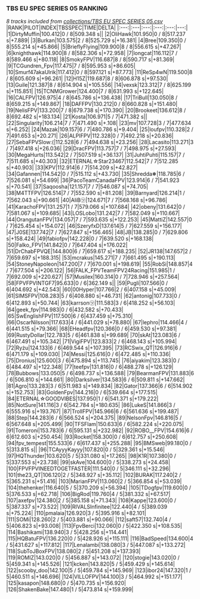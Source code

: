 ### TBS EU SPEC SERIES 05 RANKING
*8 tracks included from [collections/TBS EU SPEC SERIES 05.csv](/collections/TBS%20EU%20SPEC%20SERIES%2005.csv)*
|RANK|PILOT|INDEX|TBSSPEC|TIME|DELTA|
|:---:|:---|:---:|:---:|:---:|---:|
|1|DirtyMuffin|100.412|0 / 8|509.348 s||
|2|OliHawk|101.950|0 / 8|517.237 s|+7.889|
|3|Burkan|103.575|2 / 8|525.729 s|+16.381|
|4|Bree|109.350|0 / 8|555.214 s|+45.866|
|5|BrieflyFlying|109.900|8 / 8|556.615 s|+47.267|
|6|knighthawk|114.900|8 / 8|582.306 s|+72.958|
|7|longcat|116.112|7 / 8|589.466 s|+80.118|
|8|SmokyFPV|116.687|8 / 8|590.717 s|+81.369|
|9|TCGundren_Fpv|117.475|7 / 8|595.953 s|+86.605|
|10|Smurf47akaUlrik|117.412|0 / 8|597.121 s|+87.773|
|11|ReSp4wN|119.500|8 / 8|605.609 s|+96.261|
|12|H15Z|119.687|8 / 8|606.878 s|+97.530|
|13|Guile|121.387|8 / 8|614.904 s|+105.556|
|14|vexsk|123.312|7 / 8|625.199 s|+115.851|
|15|TCNMGrower|124.400|7 / 8|631.993 s|+122.645|
|16|CALFPV|126.975|4 / 8|645.786 s|+136.438|
|17|TriBull|130.050|8 / 8|659.215 s|+149.867|
|18|DAFFPV|130.212|0 / 8|660.828 s|+151.480|
|19|NelisFPV|133.200|7 / 8|679.738 s|+170.390|
|20|Brookeet|136.612|8 / 8|692.482 s|+183.134|
|21|Kosta|106.971|5 / 7|471.382 s||
|22|Singularity|106.214|7 / 7|471.490 s|+.108|
|23|mv|107.728|3 / 7|477.634 s|+6.252|
|24|Mazak|109.157|6 / 7|480.786 s|+9.404|
|25|loufpv|110.328|2 / 7|491.653 s|+20.271|
|26|ALPIFPV|112.328|0 / 7|492.218 s|+20.836|
|27|SebaFPVSlow:(|112.528|6 / 7|494.638 s|+23.256|
|28|Lacasito|113.271|3 / 7|497.418 s|+26.036|
|29|DracFPV|113.757|7 / 7|498.975 s|+27.593|
|30|MegaHurts|113.542|2 / 7|507.519 s|+36.137|
|31|JuhtiPuhti|115.157|7 / 7|511.685 s|+40.303|
|32|ETERNAL☆Star23467|112.542|7 / 7|512.285 s|+40.903|
|33|KPV|112.914|6 / 7|514.209 s|+42.827|
|34|Gafannen|114.542|0 / 7|515.112 s|+43.730|
|35|Shredda❅|118.785|6 / 7|526.081 s|+54.699|
|36|PacoTeamCanadaFPV|123.914|6 / 7|541.923 s|+70.541|
|37|Saqoosha|121.157|7 / 7|546.087 s|+74.705|
|38|M4TTFPV|126.514|7 / 7|552.590 s|+81.208|
|39|Barnyard|126.214|1 / 7|562.043 s|+90.661|
|40|AliB㋡|124.671|7 / 7|568.168 s|+96.786|
|41|KarachoFPV|131.257|1 / 7|579.066 s|+107.684|
|42|obeny|131.642|0 / 7|581.067 s|+109.685|
|43|LOSLobo|131.242|7 / 7|582.049 s|+110.667|
|44|OrangutanFPV|134.057|7 / 7|593.635 s|+122.253|
|45|MattiZ|142.557|0 / 7|625.454 s|+154.072|
|46|SzeryfxD|137.614|5 / 7|627.559 s|+156.177|
|47|J0SE|137.742|7 / 7|627.847 s|+156.465|
|48|JB|138.285|0 / 7|629.806 s|+158.424|
|49|fabiofpv|142.228|0 / 7|639.520 s|+168.138|
|50|Falko_FPV|141.842|0 / 7|647.404 s|+176.022|
|51|DrChabFPVQE|144.800|6 / 7|659.617 s|+188.235|
|52|JR138|147.657|2 / 7|659.697 s|+188.315|
|53|mcrakus|145.271|7 / 7|661.495 s|+190.113|
|54|StoneyNapoleon|147.200|7 / 7|670.001 s|+198.619|
|55|RobSi|148.857|4 / 7|677.504 s|+206.122|
|56|FALK_FPVTeamFPV24Racing|151.985|1 / 7|692.009 s|+220.627|
|57|Musilex|160.314|0 / 7|728.946 s|+257.564|
|58|FPVFPVINTGF7|95.633|0 / 6|362.149 s||
|59|Pugli|107.566|0 / 6|404.692 s|+42.543|
|60|00Hyper|107.766|2 / 6|407.158 s|+45.009|
|61|SIMSFPV|108.283|5 / 6|408.880 s|+46.731|
|62|antonig|107.733|0 / 6|412.893 s|+50.744|
|63|karrson㋡|111.583|3 / 6|418.252 s|+56.103|
|64|geek_fpv|114.983|0 / 6|432.582 s|+70.433|
|65|SwEnglishFPV|117.500|6 / 6|437.459 s|+75.310|
|66|OscarNilsson|117.633|4 / 6|441.029 s|+78.880|
|67|lephro|114.466|4 / 6|441.515 s|+79.366|
|68|EHeadfpv|120.366|0 / 6|459.530 s|+97.381|
|69|RustyDollar|122.783|5 / 6|461.838 s|+99.689|
|70|skAt|123.083|6 / 6|467.491 s|+105.342|
|71|VigiFPV|123.833|2 / 6|468.143 s|+105.994|
|72|Ryżu|124.133|6 / 6|469.544 s|+107.395|
|73|RCSwix_QT|126.916|6 / 6|471.179 s|+109.030|
|74|Messi|125.616|0 / 6|472.485 s|+110.336|
|75|Dronius|125.600|3 / 6|475.894 s|+113.745|
|76|aiyakim|123.383|0 / 6|484.497 s|+122.348|
|77|teefpv|131.816|0 / 6|488.278 s|+126.129|
|78|Bubbows|133.050|5 / 6|498.737 s|+136.588|
|79|BearmanFPV|131.883|6 / 6|506.810 s|+144.661|
|80|Darksilver|134.583|6 / 6|509.811 s|+147.662|
|81|Agro|133.283|3 / 6|511.983 s|+149.834|
|82|Gator|137.366|6 / 6|514.902 s|+152.753|
|83|GoldenFpv|144.216|0 / 6|539.664 s|+177.515|
|84|ETERNAL☆GOODVIBES|137.950|1 / 6|541.371 s|+179.222|
|85|NotSure|141.116|3 / 6|542.784 s|+180.635|
|86|LukeS|141.866|3 / 6|555.916 s|+193.767|
|87|TrollFPV|145.966|6 / 6|561.636 s|+199.487|
|88|Step|144.283|6 / 6|566.524 s|+204.375|
|89|NelsonFpv|146.816|5 / 6|567.648 s|+205.499|
|90|TFSFlam|150.633|6 / 6|582.224 s|+220.075|
|91|Tomeroni|153.783|6 / 6|595.131 s|+232.982|
|92|ROBO__FPV|154.616|6 / 6|612.603 s|+250.454|
|93|Rocket|158.300|0 / 6|612.757 s|+250.608|
|94|fpv_tempest|155.533|6 / 6|617.437 s|+255.288|
|95|BMSweb|99.180|0 / 5|313.815 s||
|96|TCAyyyKayyy|107.820|0 / 5|329.361 s|+15.546|
|97|HQThunder|103.620|5 / 5|331.080 s|+17.265|
|98|K1R|107.380|0 / 5|337.553 s|+23.738|
|99|skAve|104.600|0 / 5|338.273 s|+24.458|
|100|FPVFPVINEEDTOGETFASTER|111.540|0 / 5|346.111 s|+32.296|
|101|the23_QT|106.120|2 / 5|348.927 s|+35.112|
|102|BURAK|117.240|2 / 5|365.231 s|+51.416|
|103|MarianFPV|113.060|2 / 5|366.854 s|+53.039|
|104|thehenker|116.640|5 / 5|370.209 s|+56.394|
|105|TDogfpv|119.600|0 / 5|376.533 s|+62.718|
|106|BigRod|119.760|4 / 5|381.332 s|+67.517|
|107|axefpv|124.380|2 / 5|385.158 s|+71.343|
|108|Kappe|123.600|0 / 5|387.337 s|+73.522|
|109|RIVALSInfinitee|122.440|4 / 5|389.039 s|+75.224|
|110|pmalaia|126.920|3 / 5|395.916 s|+82.101|
|111|SOMi|128.260|2 / 5|403.881 s|+90.066|
|112|saft57|132.740|4 / 5|406.823 s|+93.008|
|113|FpvBerci|132.060|0 / 5|422.350 s|+108.535|
|114|Bashikami|138.940|3 / 5|428.256 s|+114.441|
|115|HQBatuFPV|136.220|0 / 5|428.926 s|+115.111|
|116|BadSpeed|134.600|4 / 5|431.627 s|+117.812|
|117|Lenalambi|138.080|3 / 5|447.087 s|+133.272|
|118|SubToJBoxFPV|138.080|2 / 5|451.208 s|+137.393|
|119|ROMIZ|143.020|0 / 5|456.887 s|+143.072|
|120|stogie|143.020|0 / 5|459.341 s|+145.526|
|121|kcken|143.820|5 / 5|459.429 s|+145.614|
|122|scooby_doo|142.100|5 / 5|459.784 s|+145.969|
|123|ibor24|147.320|1 / 5|460.511 s|+146.696|
|124|VILLOFPV|144.100|3 / 5|464.992 s|+151.177|
|125|kasapon|148.680|0 / 5|470.735 s|+156.920|
|126|ShakenBake|147.480|1 / 5|473.814 s|+159.999|
